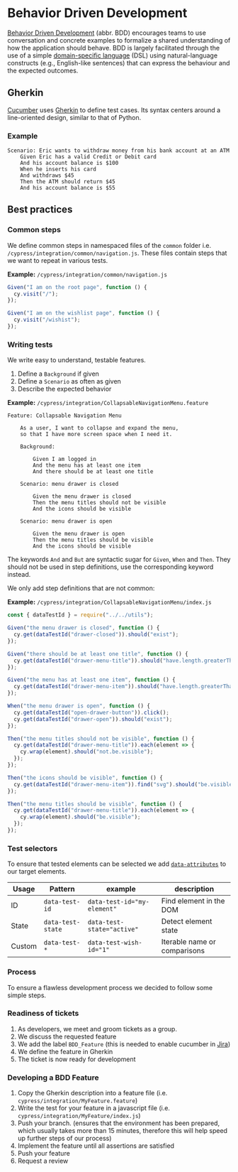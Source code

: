 # Behavior Driven Development

[Behavior Driven Development](https://en.wikipedia.org/wiki/Behavior-driven_development) (abbr. BDD)
encourages teams to use conversation and concrete examples to formalize a shared understanding of
how the application should behave. BDD is largely facilitated through the use of a simple
[domain-specific language](https://en.wikipedia.org/wiki/Domain-specific_language) (DSL) using
natural-language constructs (e.g., English-like sentences) that can express the behaviour and the
expected outcomes.

## Gherkin

[Cucumber](https://cucumber.io/) uses
[Gherkin](<https://en.wikipedia.org/wiki/Cucumber_(software)#Gherkin_language>) to define test cases.
Its syntax centers around a line-oriented design, similar to that of Python.

### Example

```gherkin
Scenario: Eric wants to withdraw money from his bank account at an ATM
	Given Eric has a valid Credit or Debit card
	And his account balance is $100
	When he inserts his card
	And withdraws $45
	Then the ATM should return $45
	And his account balance is $55
```

## Best practices

### Common steps

We define common steps in namespaced files of the `common` folder i.e.
`/cypress/integration/common/navigation.js`. These files contain steps that we want to repeat in
various tests.

**Example:** `/cypress/integration/common/navigation.js`

```js
Given("I am on the root page", function () {
  cy.visit("/");
});

Given("I am on the wishlist page", function () {
  cy.visit("/wishist");
});
```

### Writing tests

We write easy to understand, testable features.

1. Define a `Background` if given
1. Define a `Scenario` as often as given
1. Describe the expected behavior

**Example:** `/cypress/integration/CollapsableNavigationMenu.feature`

```gherkin
Feature: Collapsable Navigation Menu

	As a user, I want to collapse and expand the menu,
	so that I have more screen space when I need it.

	Background:

		Given I am logged in
		And the menu has at least one item
		And there should be at least one title

	Scenario: menu drawer is closed

		Given the menu drawer is closed
		Then the menu titles should not be visible
		And the icons should be visible

	Scenario: menu drawer is open

		Given the menu drawer is open
		Then the menu titles should be visible
		And the icons should be visible
```

The keywords `And` and `But` are syntactic sugar for `Given`, `When` and `Then`. They should not be
used in step definitions, use the corresponding keyword instead.

We only add step definitions that are not common:

**Example:** `/cypress/integration/CollapsableNavigationMenu/index.js`

```js
const { dataTestId } = require("../../utils");

Given("the menu drawer is closed", function () {
  cy.get(dataTestId("drawer-closed")).should("exist");
});

Given("there should be at least one title", function () {
  cy.get(dataTestId("drawer-menu-title")).should("have.length.greaterThan", 0);
});

Given("the menu has at least one item", function () {
  cy.get(dataTestId("drawer-menu-item")).should("have.length.greaterThan", 0);
});

When("the menu drawer is open", function () {
  cy.get(dataTestId("open-drawer-button")).click();
  cy.get(dataTestId("drawer-open")).should("exist");
});

Then("the menu titles should not be visible", function () {
  cy.get(dataTestId("drawer-menu-title")).each(element => {
    cy.wrap(element).should("not.be.visible");
  });
});

Then("the icons should be visible", function () {
  cy.get(dataTestId("drawer-menu-item")).find("svg").should("be.visible");
});

Then("the menu titles should be visible", function () {
  cy.get(dataTestId("drawer-menu-title")).each(element => {
    cy.wrap(element).should("be.visible");
  });
});
```

### Test selectors

To ensure that tested elements can be selected we add
[`data-attributes`](https://developer.mozilla.org/en-US/docs/Learn/HTML/Howto/Use_data_attributes)
to our target elements.

| Usage  | Pattern           | example                     | description                  |
| ------ | ----------------- | --------------------------- | ---------------------------- |
| ID     | `data-test-id`    | `data-test-id="my-element"` | Find element in the DOM      |
| State  | `data-test-state` | `data-test-state="active"`  | Detect element state         |
| Custom | `data-test-*`     | `data-test-wish-id="1"`     | Iterable name or comparisons |

### Process

To ensure a flawless development process we decided to follow some simple steps.

### Readiness of tickets

1. As developers, we meet and groom tickets as a group.
1. We discuss the requested feature
1. We add the label `BDD_Feature` (this is needed to enable cucumber in
   [Jira](https://dekk.atlassian.net/secure/RapidBoard.jspa?rapidView=2&projectKey=DEKK))
1. We define the feature in Gherkin
1. The ticket is now ready for development

### Developing a BDD Feature

1. Copy the Gherkin description into a feature file (i.e. `cypress/integration/MyFeature.feature`)
1. Write the test for your feature in a javascript file
   (i.e. `cypress/integration/MyFeature/index.js`)
1. Push your branch. (ensures that the environment has been prepared, which usually takes more than
   15 minutes, therefore this will help speed up further steps of our process)
1. Implement the feature until all assertions are satisfied
1. Push your feature
1. Request a review
